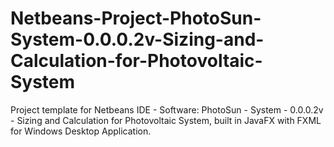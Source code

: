 # Netbeans-Project-PhotoSun-System-0.0.0.2v-Sizing-and-Calculation-for-Photovoltaic-System
Project template for Netbeans IDE - Software: PhotoSun - System - 0.0.0.2v - Sizing and Calculation for Photovoltaic System, built in JavaFX with FXML for Windows Desktop Application.
